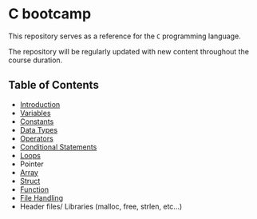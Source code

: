 # C bootcamp

This repository serves as a reference for the `C` programming language.
    
The repository will be regularly updated with new content throughout the course duration.


## Table of Contents


- [Introduction](https://github.com/SAFCSP-Team/c-bootcamp/blob/main/bootcamp/01.introduction.md)
- [Variables](https://github.com/SAFCSP-Team/c-bootcamp/blob/main/bootcamp/02.variables.md)
- [Constants](https://github.com/SAFCSP-Team/c-bootcamp/blob/main/bootcamp/03.constants.md)
- [Data Types](https://github.com/SAFCSP-Team/c-bootcamp/blob/main/bootcamp/04.data-types.md)
- [Operators](https://github.com/SAFCSP-Team/c-bootcamp/blob/main/bootcamp/05.Operators.md)
- [Conditional Statements](https://github.com/SAFCSP-Team/c-bootcamp/blob/main/bootcamp/06.conditional-statements.md)
- [Loops](https://github.com/SAFCSP-Team/c-bootcamp/blob/main/bootcamp/07.loop.md)
- Pointer
- [Array](https://github.com/SAFCSP-Team/c-bootcamp/blob/main/bootcamp/09.array.md)
- [Struct](https://github.com/SAFCSP-Team/c-bootcamp/blob/main/bootcamp/10-struct.md)
- [Function](https://github.com/SAFCSP-Team/c-bootcamp/blob/main/bootcamp/11.function.md)
- [File Handling](https://github.com/SAFCSP-Team/c-bootcamp/blob/main/bootcamp/12.file-handling.md)
- Header files/ Libraries (malloc, free, strlen, etc...)
